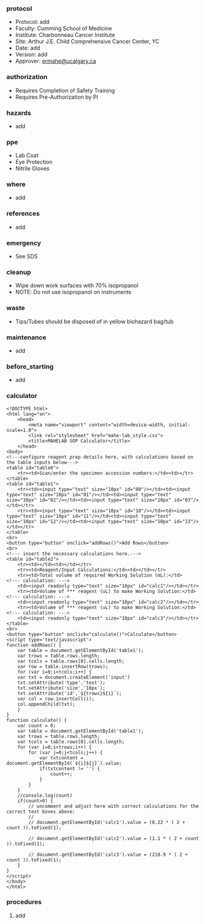
### protocol
- Protocol: add
- Faculty: Cumming School of Medicine
- Institute: Charbonneau Cancer Institute
- Site: Arthur J.E. Child Comprehensive Cancer Center, YC
- Date: add
- Version: add
- Approver: ermahe@ucalgary.ca

### authorization
- Requires Completion of Safety Training
- Requires Pre-Authorization by PI

### hazards
- add

### ppe
- Lab Coat
- Eye Protection
- Nitrile Gloves

### where
- add

### references
- add 

### emergency
- See SDS

### cleanup
- Wipe down work surfaces with 70% isopropanol
- NOTE: Do not use isopropanol on instruments

### waste
- Tips/Tubes should be disposed of in yellow biohazard bag/tub

### maintenance
- add

### before_starting
- add

### calculator
~~~~
<!DOCTYPE html>
<html lang="en">
	<head>
		<meta name="viewport" content="width=device-width, initial-scale=1.0">
		<link rel="stylesheet" href="mahe-lab_style.css">
		<title>MAHELAB SOP Calculator</title>
	</head>
<body>
<!---configure reagent prep details here, with calculations based on the table inputs below--->
<table id="table0">
	<tr><td>Scan/enter the specimen accession numbers:</td><td></tr>
</table>
<table id="table1">
	<tr><td><input type="text" size="10px" id="00"/></td><td><input type="text" size="10px" id="01"/></td><td><input type="text" size="10px" id="02"/></td><td><input type="text" size="10px" id="03"/></td></tr>
	<tr><td><input type="text" size="10px" id="10"/></td><td><input type="text" size="10px" id="11"/></td><td><input type="text" size="10px" id="12"/></td><td><input type="text" size="10px" id="13"/></td></tr>
</table>
<br>
<button type="button" onclick="addRows()">Add Rows</button>
<br>
<!--- insert the necessary calculations here.--->
<table id="table2">
	<tr><td></td><td></td></tr>
	<tr><td>Reagent/Input Calculations:</td><td></td></tr>
	<tr><td>Total volume of required Working Solution (mL):</td>
<!--- calculation: --->
	<td><input readonly type="text" size="10px" id="calc1"/></td></tr>
	<tr><td>Volume of *** reagent (uL) to make Working Solution:</td>
<!--- calculation: --->
	<td><input readonly type="text" size="10px" id="calc2"/></td></tr>
	<tr><td>Volume of *** reagent (uL) to make Working Solution:</td>
<!--- calculation: --->
	<td><input readonly type="text" size="10px" id="calc3"/></td></tr>
</table>
<br>
<button type="button" onclick="calculate()">Calculate</button>
<script type='text/javascript'>
function addRows() {
    var table = document.getElementById('table1');
    var trows = table.rows.length;
    var tcols = table.rows[0].cells.length;
    var row = table.insertRow(trows);
    for (var i=0;i<tcols;i++) {
	var txt = document.createElement('input')
	txt.setAttribute('type','text');
	txt.setAttribute('size','10px');
	txt.setAttribute('id',`${trows}${i}`);
	var col = row.insertCell(i);
	col.appendChild(txt);
    }
}	
function calculate() {
    var count = 0;
    var table = document.getElementById('table1');
    var trows = table.rows.length;
    var tcols = table.rows[0].cells.length;
    for (var i=0;i<trows;i++) {
        for (var j=0;j<tcols;j++) {
            var txtcontent = document.getElementById(`${i}${j}`).value;
            if(txtcontent != '') {
                count++;
            }
        }
    }
    //console.log(count)
    if(count>0) {
        // uncomment and adjust here with correct calculations for the correct text boxes above:
        //
        // document.getElementById('calc1').value = (0.22 * ( 2 + count )).toFixed(1);
        
        // document.getElementById('calc2').value = (1.1 * ( 2 + count )).toFixed(1);

        // document.getElementById('calc3').value = (218.9 * ( 2 + count )).toFixed(1);
    }
}
</script>
</body>
</html>
~~~~
### procedures
1. add
